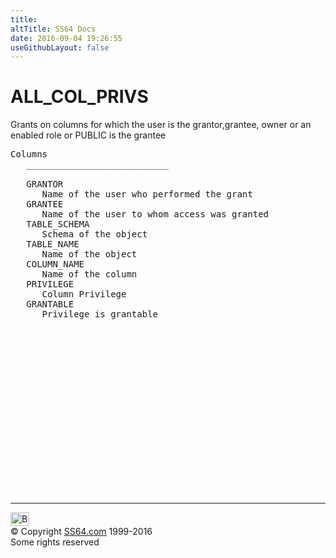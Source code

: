 ```yaml
---
title:
altTitle: SS64 Docs
date: 2016-09-04 19:26:55
useGithubLayout: false
---
```

<!-- #BeginLibraryItem "/Library/head_orad.lbi" --><!-- #EndLibraryItem --><h1>ALL_COL_PRIVS </h1><p> 
</p><p>Grants on columns for which the user is the grantor,grantee, owner or an enabled role or PUBLIC is the grantee </p> 
 
<pre>Columns
   ___________________________
 
   GRANTOR
      Name of the user who performed the grant
   GRANTEE
      Name of the user to whom access was granted
   TABLE_SCHEMA
      Schema of the object
   TABLE_NAME
      Name of the object
   COLUMN_NAME
      Name of the column
   PRIVILEGE
      Column Privilege
   GRANTABLE
      Privilege is grantable

</pre><!-- #BeginLibraryItem "/Library/foot_orad.lbi" --><p>
<!-- oracle-footer -->
<ins class="adsbygoogle" style="display:inline-block;width:300px;height:250px" data-ad-client="ca-pub-6140977852749469" data-ad-slot="4275490898"></ins>
<script>
(adsbygoogle = window.adsbygoogle || []).push({});
</script></p>
<hr>
<div id="bl" class="footer"><a href="ALL_COL_PRIVS.html#"><img src="../images/top.png" width="30" height="22" alt="Back to the Top"></a></div>
<div id="br" class="footer, tagline">© Copyright <a href="../index.html">SS64.com</a> 1999-2016<br>
Some rights reserved</div>
<!-- #EndLibraryItem -->

